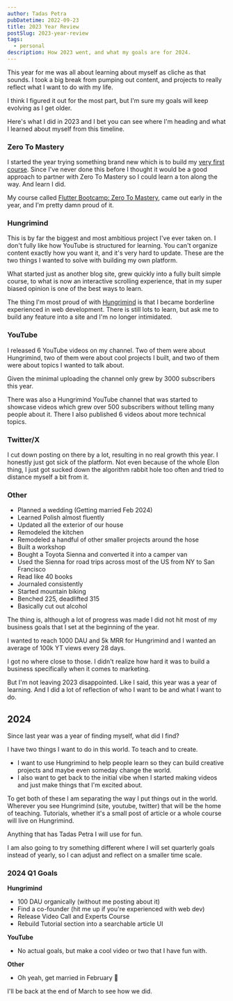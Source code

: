 ```yaml
---
author: Tadas Petra
pubDatetime: 2022-09-23
title: 2023 Year Review
postSlug: 2023-year-review
tags:
  - personal
description: How 2023 went, and what my goals are for 2024.
---
```


This year for me was all about learning about myself as cliche as that sounds. I took a big break from pumping out content, and projects to really reflect what I want to do with my life.

I think I figured it out for the most part, but I'm sure my goals will keep evolving as I get older.

Here's what I did in 2023 and I bet you can see where I'm heading and what I learned about myself from this timeline.

### Zero To Mastery
I started the year trying something brand new which is to build my [very first course](https://academy.zerotomastery.io/a/aff_7k3xqbxc/external?affcode=441520_gnfa5e1_). Since I've never done this before I thought it would be a good approach to partner with Zero To Mastery so I could learn a ton along the way. And learn I did. 

My course called [Flutter Bootcamp: Zero To Mastery](https://academy.zerotomastery.io/a/aff_7k3xqbxc/external?affcode=441520_gnfa5e1_), came out early in the year, and I'm pretty damn proud of it.

### Hungrimind
This is by far the biggest and most ambitious project I've ever taken on. I don't fully like how YouTube is structured for learning. You can't organize content exactly how you want it, and it's very hard to update. These are the two things I wanted to solve with building my own platform.

What started just as another blog site, grew quickly into a fully built simple course, to what is now an interactive scrolling experience, that in my super biased opinion is one of the best ways to learn. 

The thing I'm most proud of with [Hungrimind](https://www.hungrimind.com) is that I became borderline experienced in web development. There is still lots to learn, but ask me to build any feature into a site and I'm no longer intimidated.

### YouTube
I released 6 YouTube videos on my channel. Two of them were about Hungrimind, two of them were about cool projects I built, and two of them were about topics I wanted to talk about.

Given the minimal uploading the channel only grew by 3000 subscribers this year.

There was also a Hungrimind YouTube channel that was started to showcase videos which grew over 500 subscribers without telling many people about it. There I also published 6 videos about more technical topics. 

### Twitter/X
I cut down posting on there by a lot, resulting in no real growth this year. I honestly just got sick of the platform. Not even because of the whole Elon thing, I just got sucked down the algorithm rabbit hole too often and tried to distance myself a bit from it. 

### Other 
* Planned a wedding (Getting married Feb 2024)
* Learned Polish almost fluently
* Updated all the exterior of our house
* Remodeled the kitchen
* Remodeled a handful of other smaller projects around the hose
* Built a workshop
* Bought a Toyota Sienna and converted it into a camper van
* Used the Sienna for road trips across most of the US from NY to San Francisco
* Read like 40 books
* Journaled consistently
* Started mountain biking
* Benched 225, deadlifted 315
* Basically cut out alcohol

The thing is, although a lot of progress was made I did not hit most of my business goals that I set at the beginning of the year. 

I wanted to reach 1000 DAU and 5k MRR for Hungrimind and I wanted an average of 100k YT views every 28 days. 

I got no where close to those. I didn't realize how hard it was to build a business specifically when it comes to marketing.

But I'm not leaving 2023 disappointed. Like I said, this year was a year of learning. And I did a lot of reflection of who I want to be and what I want to do. 

## 2024

Since last year was a year of finding myself, what did I find? 

I have two things I want to do in this world. To teach and to create. 

* I want to use Hungrimind to help people learn so they can build creative projects and maybe even someday change the world. 
* I also want to get back to the initial vibe when I started making videos and just make things that I'm excited about.

To get both of these I am separating the way I put things out in the world. Wherever you see Hungrimind (site, youtube, twitter) that will be the home of teaching. Tutorials, whether it's a small post of article or a whole course will live on Hungrimind.

Anything that has Tadas Petra I will use for fun.

I am also going to try something different where I will set quarterly goals instead of yearly, so I can adjust and reflect on a smaller time scale.

### 2024 Q1 Goals
**Hungrimind**
* 100 DAU organically (without me posting about it)
* Find a co-founder (hit me up if you're experienced with web dev)
* Release Video Call and Experts Course
* Rebuild Tutorial section into a searchable article UI

**YouTube**
* No actual goals, but make a cool video or two that I have fun with.

**Other**
* Oh yeah, get married in February 🖤

I'll be back at the end of March to see how we did.